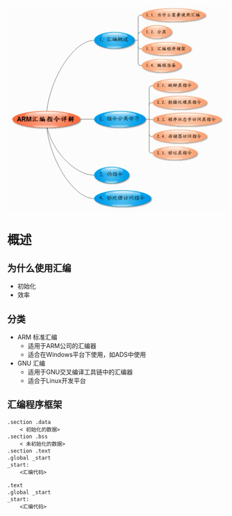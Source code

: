 ![](../photo/Pasted%20image%2020230421174811.png)
# 概述
## 为什么使用汇编
- 初始化
- 效率

## 分类
- ARM 标准汇编
	- 适用于ARM公司的汇编器
	- 适合在Windows平台下使用，如ADS中使用
- GNU 汇编
	- 适用于GNU交叉编译工具链中的汇编器
	- 适合于Linux开发平台

## 汇编程序框架
```
.section .data
	< 初始化的数据>
.section .bss
	< 未初始化的数据>
.section .text
.global _start
_start:
	<汇编代码>
```

```
.text
.global _start
_start:
	<汇编代码>
```